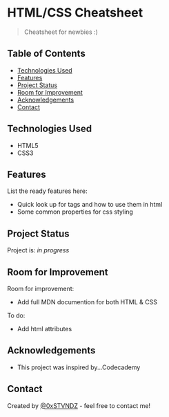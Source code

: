 # HTML/CSS Cheatsheet
> Cheatsheet for newbies :)

## Table of Contents
* [Technologies Used](#technologies-used)
* [Features](#features)
* [Project Status](#project-status)
* [Room for Improvement](#room-for-improvement)
* [Acknowledgements](#acknowledgements)
* [Contact](#contact)


## Technologies Used
- HTML5
- CSS3


## Features
List the ready features here:
- Quick look up for tags and how to use them in html
- Some common properties for css styling


## Project Status
Project is: _in progress_ 


## Room for Improvement
Room for improvement:
- Add full MDN documention for both HTML & CSS

To do:
- Add html attributes


## Acknowledgements
- This project was inspired by...Codecademy


## Contact
Created by [@0xSTVNDZ](https://www.github.com/0xSTVNDZ) - feel free to contact me!
